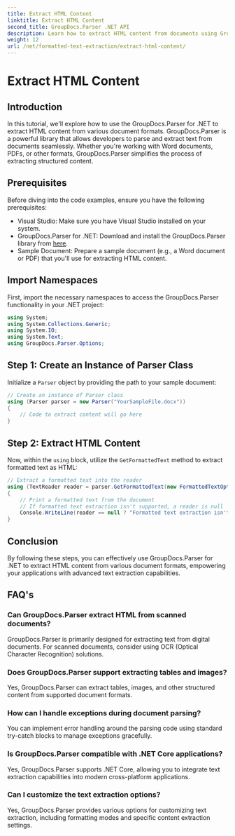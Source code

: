 ```yaml
---
title: Extract HTML Content
linktitle: Extract HTML Content
second_title: GroupDocs.Parser .NET API
description: Learn how to extract HTML content from documents using GroupDocs.Parser for .NET. Easy-to-follow tutorial with code examples and step-by-step guidance.
weight: 12
url: /net/formatted-text-extraction/extract-html-content/
---
```


# Extract HTML Content

## Introduction
In this tutorial, we'll explore how to use the GroupDocs.Parser for .NET to extract HTML content from various document formats. GroupDocs.Parser is a powerful library that allows developers to parse and extract text from documents seamlessly. Whether you're working with Word documents, PDFs, or other formats, GroupDocs.Parser simplifies the process of extracting structured content.
## Prerequisites
Before diving into the code examples, ensure you have the following prerequisites:
- Visual Studio: Make sure you have Visual Studio installed on your system.
- GroupDocs.Parser for .NET: Download and install the GroupDocs.Parser library from [here](https://releases.groupdocs.com/parser/net/).
- Sample Document: Prepare a sample document (e.g., a Word document or PDF) that you'll use for extracting HTML content.

## Import Namespaces
First, import the necessary namespaces to access the GroupDocs.Parser functionality in your .NET project:
```csharp
using System;
using System.Collections.Generic;
using System.IO;
using System.Text;
using GroupDocs.Parser.Options;
```
## Step 1: Create an Instance of Parser Class
Initialize a `Parser` object by providing the path to your sample document:
```csharp
// Create an instance of Parser class
using (Parser parser = new Parser("YourSampleFile.docx"))
{
    // Code to extract content will go here
}
```
## Step 2: Extract HTML Content
Now, within the `using` block, utilize the `GetFormattedText` method to extract formatted text as HTML:
```csharp
// Extract a formatted text into the reader
using (TextReader reader = parser.GetFormattedText(new FormattedTextOptions(FormattedTextMode.Html)))
{
    // Print a formatted text from the document
    // If formatted text extraction isn't supported, a reader is null
    Console.WriteLine(reader == null ? "Formatted text extraction isn't supported" : reader.ReadToEnd());
}
```

## Conclusion
By following these steps, you can effectively use GroupDocs.Parser for .NET to extract HTML content from various document formats, empowering your applications with advanced text extraction capabilities.

## FAQ's
### Can GroupDocs.Parser extract HTML from scanned documents?
GroupDocs.Parser is primarily designed for extracting text from digital documents. For scanned documents, consider using OCR (Optical Character Recognition) solutions.
### Does GroupDocs.Parser support extracting tables and images?
Yes, GroupDocs.Parser can extract tables, images, and other structured content from supported document formats.
### How can I handle exceptions during document parsing?
You can implement error handling around the parsing code using standard try-catch blocks to manage exceptions gracefully.
### Is GroupDocs.Parser compatible with .NET Core applications?
Yes, GroupDocs.Parser supports .NET Core, allowing you to integrate text extraction capabilities into modern cross-platform applications.
### Can I customize the text extraction options?
Yes, GroupDocs.Parser provides various options for customizing text extraction, including formatting modes and specific content extraction settings.
